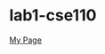 # lab1-cse110

[My Page]([https://chat.openai.com/?model=text-davinci-002-render-sha](https://hdsouza13.github.io/lab1-cse110/))
